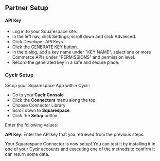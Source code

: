 
## Partner Setup

#### API Key
*   Log in to your Squarespace site.
*   In the left nav, click Settings; scroll down and click Advanced.
*   Click Developer API Keys.
*   Click the GENERATE KEY button.
*   In the dialog, add a key name under "KEY NAME", select one or more Commerce APIs under "PERMISSIONS" and permission level.
*   Record the generated key in a safe and secure place.

### Cyclr Setup

Setup your Squarespace App within Cyclr:

*   Go to your **Cyclr Console**
*   Click the **Connectors** menu along the top
*   Choose Connector Library
*   Scroll down to **Squarespace**
*   Click the **Setup** button

Enter the following values:

**API Key**: Enter the API key that you retrieved from the previous steps.


Your Squarespace Connector is now setup! You can test it by installing it in one of your Cyclr accounts and executing one of the methods to confirm it can return some data.
